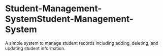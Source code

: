 # Student-Management-SystemStudent-Management-System
 A simple system to manage student records including adding, deleting, and updating student information.
